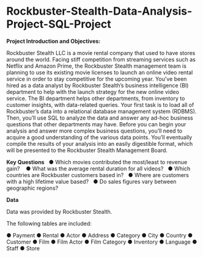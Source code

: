 # Rockbuster-Stealth-Data-Analysis-Project-SQL-Project

**Project Introduction and Objectives:**

Rockbuster Stealth LLC is a movie rental company that used to have stores around the world. Facing stiff competition from streaming services such as Netflix and Amazon Prime, the Rockbuster Stealth management team is planning to use its existing movie licenses to launch an online video rental service in order to stay competitive for the upcoming year. You’ve been hired as a data analyst by Rockbuster Stealth’s business intelligence (BI) department to help with the launch strategy for the new online video service. The BI department helps other departments, from   inventory to customer insights, with data-related queries. Your first task is to load all of Rockbuster’s data into a relational database management system (RDBMS). Then, you’ll use SQL to analyze the data and answer any ad-hoc business questions that other departments may have. Before you can begin your analysis and answer more complex business questions, you’ll need to acquire a good understanding of the various data points. You’ll eventually compile the results of your analysis into an easily digestible format, which will be presented to the Rockbuster Stealth Management Board.  

**Key Questions**  
● Which movies contributed the most/least to revenue gain?     
● What was the average rental duration for all videos?   
● Which countries are Rockbuster customers based in?   
● Where are customers with a high lifetime value based?   
● Do sales figures vary between geographic regions?

**Data**

Data was provided by Rockbuster Stealth.

The following tables are included:

● Payment
● Rental
● Actor
● Address
● Category
● City
● Country
● Customer
● Film
● Film Actor
● Film Category
● Inventory
● Language
● Staff
● Store
